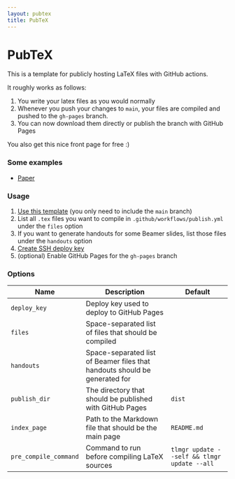 ```yaml
---
layout: pubtex
title: PubTeX
---
```


# PubTeX

This is a template for publicly hosting LaTeX files with GitHub actions.

It roughly works as follows:

1. You write your latex files as you would normally
2. Whenever you push your changes to `main`, your files are compiled and pushed to the `gh-pages` branch.
3. You can now download them directly or publish the branch with GitHub Pages

You also get this nice front page for free :)

### Some examples

* [Paper](https://bsjhx.github.io/cv-tex/paper.pdf)

### Usage

1. [Use this template](https://github.com/jonhue/pubtex/generate) (you only need to include the `main` branch)
2. List all `.tex` files you want to compile in `.github/workflows/publish.yml` under the `files` option
3. If you want to generate handouts for some Beamer slides, list those files under the `handouts` option
4. [Create SSH deploy key](https://github.com/peaceiris/actions-gh-pages#%EF%B8%8F-create-ssh-deploy-key)
5. (optional) Enable GitHub Pages for the `gh-pages` branch

### Options

| Name          | Description                                                                | Default     |
| ------------- | -------------------------------------------------------------------------- | ----------- |
| `deploy_key`  | Deploy key used to deploy to GitHub Pages                                  |             |
| `files`       | Space-separated list of files that should be compiled                      |             |
| `handouts`    | Space-separated list of Beamer files that handouts should be generated for |             |
| `publish_dir` | The directory that should be published with GitHub Pages                   | `dist`      |
| `index_page`  | Path to the Markdown file that should be the main page                     | `README.md` |
| `pre_compile_command`  | Command to run before compiling LaTeX sources                     | `tlmgr update --self && tlmgr update --all` |

